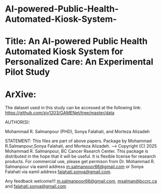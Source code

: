 # AI-powered-Public-Health-Automated-Kiosk-System-
# Title: An AI-powered Public Health Automated Kiosk System for Personalized Care: An Experimental Pilot Study
# ArXive: 




The dataset used in this study can be accessed at the following link: https://github.com/sjy1203/GAMENet/tree/master/data  

AUTHOR(S):

Mohammad R. Salmanpour (PHD), Sonya Falahati, and Morteza Alizadeh

STATEMENT: This files are part of above papers. Package by Mohammad R.Salmanpour,Sonya Falahati, and Morteza Alizadeh. --> Copyright (C) 2025 Mohammad R. Salmanpour, BC Cancer Rsearch Center. This package is distributed in the hope that it will be useful. It is flexible license for research products. For commercial use, please get permison from Dr. Mohammad R. Salmanpour via eamil address m.salmanpoor66@gmail.com or Sonya Falahati via eamil address falahati.sonya@gmail.com.

Any feedback welcome!!! m.salmanpoor66@gmail.com, msalman@bccrc.ca and falahati.sonya@gmail.com 
